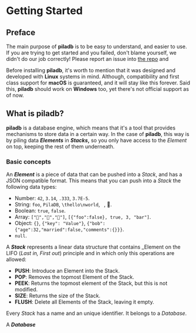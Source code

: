 # Getting Started

## Preface

The main purpose of **piladb** is to be easy to understand, and easier to use. If you are trying to get started and you failed, don't blame yourself, we didn't do our job correctly! Please report an issue into [the repo](https://github.com/oscillatingworks/pilabook/issues) and 

Before installing **piladb**, it's worth to mention that it was designed and developed with **Linux** systems in mind. Although, compatibility and first class support for **macOS** is guaranteed, and it will stay like this forever. Said this, **piladb** should work on **Windows** too, yet there's not official support as of now.

## What is piladb?

**piladb** is a database engine, which means that it's a tool that provides mechanisms to store data in a certain way. In the case of **piladb**, this way is by piling data **_Elements_** in **_Stacks_,** so you only have access to the _Element_ on top, keeping the rest of them underneath. 

### Basic concepts

An **_Element_** is a piece of data that can be pushed into a _Stack_, and has a JSON compatible format. This means that you can push into a _Stack_ the following data types:

* Number: `42`, `3.14`, `.333`, `3.7E-5`.
* String: `foo`, `PilaDB`, `\thello\nworld`, ` `, 💾.
* Boolean: `true`, `false`.
* Array: `["🍎","🍊","🍋"]`, `[{"foo":false}, true, 3, "bar"]`.
* Object: `{}`, `{"key": "Value"}`, `{"bob":{"age":32,"married":false,"comments":{}}}`.
* `null`.

A **_Stack_** represents a linear data structure that contains _Element on the LIFO (_Last in, First out_) principle and in which only this operations are allowed:

* **PUSH**: Introduce an Element into the Stack. 
* **POP**: Removes the topmost Element of the Stack.
* **PEEK**: Returns the topmost element of the Stack, but this is not modified.
* **SIZE**: Returns the size of the Stack.
* **FLUSH**: Delete all Elements of the Stack, leaving it empty.

Every _Stack_ has a name and an unique identifier. It belongs to a _Database_.

A **_Database_**



